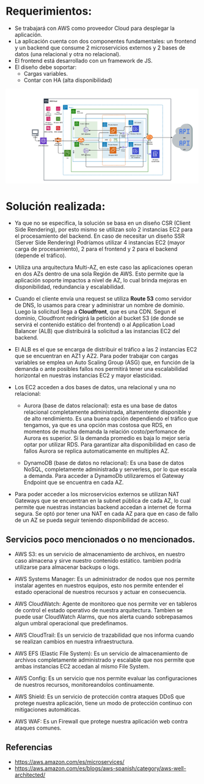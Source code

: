 # Requerimientos:

- Se trabajará con AWS como proveedor Cloud para desplegar la aplicación.
- La aplicación cuenta con dos componentes fundamentales: un frontend y un backend que consume 2 microservicios externos y 2 bases de datos (una relacional y otra no relacional).
- El frontend está desarrollado con un framework de JS.
- El diseño debe soportar:
    - Cargas variables.
    - Contar con HA (alta disponibilidad)

![alt text](diagrama_red.png)

# Solución realizada:

- Ya que no se especifica, la solución se basa en un diseño CSR (Client Side Rendering), por esto mismo se utilizan solo 2 instancias EC2 para el procesamiento del backend. En caso de necesitar un diseño SSR (Server Side Rendering) Podríamos utilizar 4 instancias EC2 (mayor carga de procesamiento), 2 para el frontend y 2 para el backend (depende el tráfico).

- Utiliza una arquitectura Multi-AZ, en este caso las aplicaciones operan en dos AZs dentro de una sola Región de AWS. Esto permite que la aplicación soporte impactos a nivel de AZ, lo cual brinda mejoras en disponibilidad, redundancia y escalabilidad.

- Cuando el cliente envía una request se utiliza **Route 53** como servidor de DNS, lo usamos para crear y administrar un nombre de dominio. Luego la solicitud llega a **Cloudfront**, que es una CDN. Segun el dominio, Cloudfront redirigirá la petición al bucket S3 (de donde se servirá el contenido estático del frontend) o al Application Load Balancer (ALB) que distribuirá la solicitud a las instancias EC2 del backend.

- El ALB es el que se encarga de distribuir el tráfico a las 2 instancias EC2 que se encuentran en AZ1 y AZ2. Para poder trabajar con cargas variables se emplea un Auto Scaling Group (ASG) que, en función de la demanda o ante posibles fallos nos permitirá tener una escalabilidad horizontal en nuestras instancias EC2 y mayor elasticidad.

- Los EC2 acceden a dos bases de datos, una relacional y una no relacional:

    - Aurora (base de datos relacional): esta es una base de datos relacional completamente administrada, altamentente disponible y de alto rendimiento. Es una buena opción dependiendo el tráfico que tengamos, ya que es una opción mas costosa que RDS, en momentos de mucha demanda la relación costo/perfomance de Aurora es superior. Si la demanda promedio es baja lo mejor sería optar por utilizar RDS. Para garantizar alta disponibilidad en caso de fallos Aurora se replica automaticamente en multiples AZ.

    - DynamoDB (base de datos no relacional): Es una base de datos NoSQL, completamente administrada y serverless, por lo que escala a demanda. Para acceder a DynamoDb utilizaremos el Gateway Endpoint que se encuentra en cada AZ.


- Para poder acceder a los microservicios externos se utilizan NAT Gateways que se encuentran en la subnet pública de cada AZ, lo cual permite que nuestras instancias backend accedan a internet de forma segura. Se optó por tener una NAT en cada AZ para que en caso de fallo de un AZ se pueda seguir teniendo disponibilidad de acceso.

## Servicios poco mencionados o no mencionados.

- AWS S3: es un servicio de almacenamiento de archivos, en nuestro caso almacena y sirve nuestro contenido estático. tambien podría utilizarse para almacenar backups o logs.

- AWS Systems Manager: Es un administrador de nodos que nos permite instalar agentes en nuestros equipos, esto nos permite entender el estado operacional de nuestros recursos y actuar en consecuencia.

- AWS CloudWatch: Agente de monitoreo que nos permite ver en tableros de control el estado operativo de nuestra arquitectura. Tambien se puede usar CloudWatch Alarms, que nos alerta cuando sobrepasamos algun umbral operacional que predefinamos.

- AWS CloudTrail: Es un servicio de trazabilidad que nos informa cuando se realizan cambios en nuestra infraestructura.

- AWS EFS (Elastic File System): Es un servicio de almacenamiento de archivos completamente administrado y escalable que nos permite que ambas instancias EC2 accedan al mismo File System.

- AWS Config: Es un servicio que nos permite evaluar las configuraciones de nuestros recursos, monitoreandolos continuamente.

- AWS Shield: Es un servicio de protección contra ataques DDoS que protege nuestra aplicación, tiene un modo de protección continuo con mitigaciones automáticas.

- AWS WAF: Es un Firewall que protege nuestra aplicación web contra ataques comunes.

## Referencias

- https://aws.amazon.com/es/microservices/
- https://aws.amazon.com/es/blogs/aws-spanish/category/aws-well-architected/